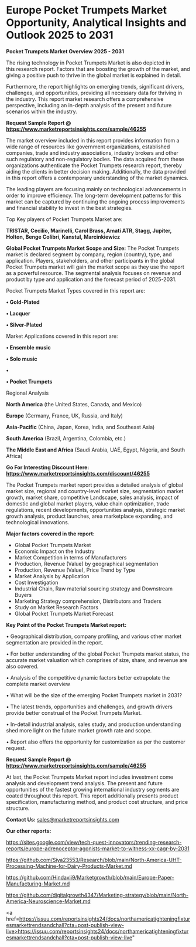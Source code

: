 # Europe Pocket Trumpets Market Opportunity, Analytical Insights and Outlook 2025 to 2031

<Strong> Pocket Trumpets Market Overview 2025 - 2031</strong>

The rising technology in Pocket Trumpets Market is also depicted in this research report. Factors that are boosting the growth of the market, and giving a positive push to thrive in the global market is explained in detail.

Furthermore, the report highlights on emerging trends, significant drivers, challenges, and opportunities, providing all necessary data for thriving in the industry. This report market research offers a comprehensive perspective, including an in-depth analysis of the present and future scenarios within the industry.

<strong>Request Sample Report @ <a href=https://www.marketreportsinsights.com/sample/46255>https://www.marketreportsinsights.com/sample/46255</a></strong>

The market overview included in this report provides information from a wide range of resources like government organizations, established companies, trade and industry associations, industry brokers and other such regulatory and non-regulatory bodies. The data acquired from these organizations authenticate the Pocket Trumpets research report, thereby aiding the clients in better decision making. Additionally, the data provided in this report offers a contemporary understanding of the market dynamics.

The leading players are focusing mainly on technological advancements in order to improve efficiency. The long-term development patterns for this market can be captured by continuing the ongoing process improvements and financial stability to invest in the best strategies.

Top Key players of Pocket Trumpets Market are:

<strong>TRISTAR, Cecilio, Marinelli, Carol Brass, Amati ATR, Stagg, Jupiter, Holton, Benge Colibri, Kanstul, Marcinkiewicz</strong>

<strong><b>Global Pocket Trumpets Market Scope and Size:</b></strong>
The Pocket Trumpets market is declared segment by company, region (country), type, and application. Players, stakeholders, and other participants in the global Pocket Trumpets market will gain the market scope as they use the report as a powerful resource. The segmental analysis focuses on revenue and product by type and application and the forecast period of 2025-2031.

Pocket Trumpets Market Types covered in this report are:

<strong>•  Gold-Plated

•  Lacquer

•  Silver-Plated</strong>

Market Applications covered in this report are:

<strong>•  Ensemble music

•  Solo music

•  

•  Pocket Trumpets</strong> 

Regional Analysis

<strong>North America</strong> (the United States, Canada, and Mexico)

<strong>Europe</strong> (Germany, France, UK, Russia, and Italy)

<strong>Asia-Pacific</strong> (China, Japan, Korea, India, and Southeast Asia)

<strong>South America</strong> (Brazil, Argentina, Colombia, etc.)

<strong>The Middle East and Africa</strong> (Saudi Arabia, UAE, Egypt, Nigeria, and South Africa)

<strong>Go For Interesting Discount Here: <a href=https://www.marketreportsinsights.com/discount/46255>https://www.marketreportsinsights.com/discount/46255</a></strong>

The Pocket Trumpets market report provides a detailed analysis of global market size, regional and country-level market size, segmentation market growth, market share, competitive Landscape, sales analysis, impact of domestic and global market players, value chain optimization, trade regulations, recent developments, opportunities analysis, strategic market growth analysis, product launches, area marketplace expanding, and technological innovations.

<strong><b>Major factors covered in the report:</b></strong>
<ul>
  <li>Global Pocket Trumpets Market </li>
  <li>Economic Impact on the Industry</li>
  <li>Market Competition in terms of Manufacturers</li>
  <li>Production, Revenue (Value) by geographical segmentation</li>
  <li>Production, Revenue (Value), Price Trend by Type</li>
  <li>Market Analysis by Application</li>
  <li>Cost Investigation</li>
  <li>Industrial Chain, Raw material sourcing strategy and Downstream Buyers</li>
  <li>Marketing Strategy comprehension, Distributors and Traders</li>
  <li>Study on Market Research Factors</li>
  <li>Global Pocket Trumpets Market Forecast</li>
</ul>

<strong><b>Key Point of the Pocket Trumpets Market report:</b></strong>

• Geographical distribution, company profiling, and various other market segmentation are provided in the report.

• For better understanding of the global Pocket Trumpets market status, the accurate market valuation which comprises of size, share, and revenue are also covered.

• Analysis of the competitive dynamic factors better extrapolate the complete market overview

• What will be the size of the emerging Pocket Trumpets market in 2031?

• The latest trends, opportunities and challenges, and growth drivers provide better construal of the Pocket Trumpets Market.

• In-detail industrial analysis, sales study, and production understanding shed more light on the future market growth rate and scope.

• Report also offers the opportunity for customization as per the customer request.

<strong>Request Sample Report @ <a href=https://www.marketreportsinsights.com/sample/46255>https://www.marketreportsinsights.com/sample/46255</a></strong>

At last, the Pocket Trumpets Market report includes investment come analysis and development trend analysis. The present and future opportunities of the fastest growing international industry segments are coated throughout this report. This report additionally presents product specification, manufacturing method, and product cost structure, and price structure.

<strong>Contact Us:</strong>
sales@marketreportsinsights.com

<strong>Our other reports:</strong>

<a href=https://sites.google.com/view/tech-quest-innovators/trending-research-reports/europe-adrenoceptor-agonists-market-to-witness-xx-cagr-by-2031>https://sites.google.com/view/tech-quest-innovators/trending-research-reports/europe-adrenoceptor-agonists-market-to-witness-xx-cagr-by-2031</a>

<a href=https://github.com/Siya23553/Research/blob/main/North-America-UHT-Processing-Machine-for-Dairy-Products-Market.md>https://github.com/Siya23553/Research/blob/main/North-America-UHT-Processing-Machine-for-Dairy-Products-Market.md</a>

<a href=https://github.com/Hindavii9/Marketgrowth/blob/main/Europe-Paper-Manufacturing-Market.md>https://github.com/Hindavii9/Marketgrowth/blob/main/Europe-Paper-Manufacturing-Market.md</a>

<a href=https://github.com/digitalgrowth4347/Marketing-strategy/blob/main/North-America-Neuroscience-Market.md>https://github.com/digitalgrowth4347/Marketing-strategy/blob/main/North-America-Neuroscience-Market.md</a>

<a href=https://issuu.com/reportsinsights24/docs/northamericatighteningfixturesmarkettrendsandchall?cta=post-publish-view-live>https://issuu.com/reportsinsights24/docs/northamericatighteningfixturesmarkettrendsandchall?cta=post-publish-view-live</a>"
